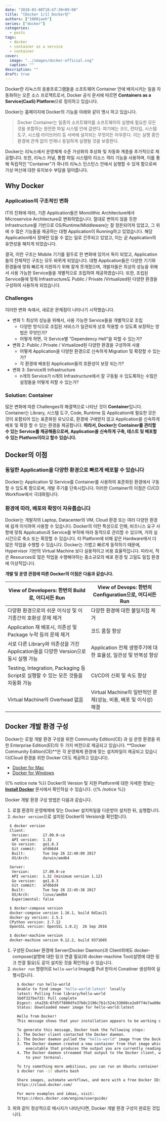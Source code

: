 ```yaml
---
date: "2018-03-08T18:47:30+09:00"
title: "[Docker 1/1] Docker란"
authors: ["1000jaeh"]
series: ["docker"]
categories:
  - posts
tags:
  - docker
  - container as a service
  - container
cover:
  image: "../images/docker-official.svg"
  caption: ""
description: ""
draft: true
---
```

Docker란 리눅스의 응용프로그램들을 소프트웨어 Container 안에 배치시키는 일을 자동화하는 오픈 소스 프로젝트로서, Docker 공식 문서에 따르면 **Containers as a Service(CaaS) Platform**으로 정의하고 있습니다.

Docker는 홈페이지에 Docker의 기능을 아래와 같이 명시 하고 있습니다.

> Docker Container는 일종의 소프트웨어를 소프트웨어의 실행에 필요한 모든 것을 포함하는 완전한 파일 시스템 안에 감싼다. 여기에는 코드, 런타임, 시스템 도구, 시스템 라이브러리 등 서버에 설치되는 무엇이든 아우른다. 이는 실행 중인 환경에 관계 없이 언제나 동일하게 실행될 것을 보증한다.

Docker는 리눅스에서 운영체제 수준 가상화의 추상화 및 자동화 계층을 추가적으로 제공합니다. 또한, 리눅스 커널, 통합 파일 시스템의 리소스 격리 기능을 사용하며, 이를 통해 독립적인 "Container"가 하나의 리눅스 인스턴스 안에서 실행할 수 있게 함으로써 가상 머신에 대한 유지보수 부담을 덜어줍니다.

## Why Docker

### Application의 구조적인 변화

IT의 진화에 따라, 기존 Application들은 Monolithic Architecture에서 Microservice Architecture로 변화하였습니다. 절대로 변하지 않을 듯한 Infrastructure를 기반으로 OS/Runtime/Middleware는 잘 정돈되어져 있었고, 그 위에 수 많은 기능들을 제공하는 대형 Application이 Running하고 있었습니다. 해당 Application에서 장애란 있을 수 없는 일로 간주되고 있었고, 이는 곧 Application의 유연성을 해치게 되었습니다.

결국, 이런 구조는 Mobile 기기를 필두로 한 변화에 있어서 독이 되었고, Application들의 전체적인 구조는 모두 바뀌게 되었습니다. 대형 Application들은 다양한 기기와 환경들에 맞춰 빠르게 지원하기 위해 잘게 쪼개졌으며, 개발자들은 최상의 성능을 위해서 사용 가능한 Service들을 개별적으로 조립하여 제공하였습니다. 또한, 조립된 Service들에 맞춰 Infrastructure도 Public / Private /Virtualized된 다양한 환경을 구성하여 사용하게 되었습니다.

### Challenges

이러한 변화 속에서, 새로운 문제점이 나타나기 시작했습니다.

- 변화 1: 최상의 성능을 위해서, 사용 가능한 Service들을 개별적으로 조립
  - 다양한 방식으로 조립된 서비스가 일관되게 상호 작용할 수 있도록 보장하는 방법은 무엇인가?
  - 어떻게 하면, 각 Service별 "Dependency Hell"을 피할 수 있는가?
- 변화 2: Public / Private / Virtualized된 다양한 환경을 구성하여 사용
  - 어떻게 Application을 다양한 환경으로 신속하게 Migration 및 확장할 수 있는가?
  - 각 환경에 배포된 Application들의 호환성이 보장 되는가?
- 변화 3: Service와 Infrastructure
  - n개의 Service가 n개의 Infrastructure에서 잘 구동될 수 있도록하는 수많은 설정들을 어떻게 피할 수 있는가?

### Solution: Container

많은 변화에 따른 Challenges의 해결책으로 나타난 것이 **Container**입니다. Container는 Library, 시스템 도구, Code, Runtime 등 Application에 필요한 모든 것이 포함되어 있는 표준화된 유닛으로, 환경에 구애받지 않고 Application을 신속하게 배포 및 확장 할 수 있는 환경을 제공합니다. **따라서, Docker는 Container를 관리할 수 있는 Service를 제공해줌으로써, Application을 신속하게 구축, 테스트 및 배포할 수 있는 Platform이라고 할수 있습니다.**

## Docker의 이점

### 동일한 Application을 다양한 환경으로 빠르게 배포할 수 있습니다

Docker는 Application 및 Service를 Container를 사용하여 표준화된 환경에서 구동할 수 있도록 함으로써, 개발 주기를 단축시킵니다. 이러한 Container의 이점은 CI/CD Workflow에서 극대화됩니다.

### 환경에 따라, 배포와 확장이 자유롭습니다

Docker는 개발자의 Laptop, Datacenter의 VM, Cloud 환경 또는 여러 다양한 환경에 쉽게 이식하여 사용할 수 있습니다. Docker의 이런 특성으로 인해, 비즈니스 요구 사항에 맞춰 Application과 Service를 부하에 따라 동적으로 관리할 수 있으며, 거의 실시간으로 축소 또는 확장할 수 있습니다. 타 Platform에 비해 같은 Hardware에서 더 많은 작업을 수행할 수 있습니다. Docker는 가볍고 빠르게 동작하기 때문에, Hypervisor 기반의 Virtual Machine 보다 실용적이고 비용 효율적입니다. 따라서, 적은 Resources로 많은 작업을 수행해야하는 중소규모의 배포 환경 및 고밀도 밀집 환경에 이상적입니다.

**개발 및 운영 관점에 따른 Docker의 이점은 다음과 같습니다.**

| View of Developers: 한번의 Build로, 어디서든 Run | View of Devops: 한번의 Configuration으로, 어디서든 Run |
| --- | --- |
| 다양환 환경으로의 쉬운 이식성 및 이기종간의 호환성 문제 제거 | 다양한 환경에 대한 불일치점 제거 |
| Application 재 배포시, 의존성 및 Package 누락 등의 문제 제거 | 코드 품질 향상 |
| 서로 다른 Library와 의존성을 가진 Application들을 다양한 Version으로 동시 실행 가능 | Application 전체 생명주기에 대한 효율성, 일관성 및 반복성 향상 |
| Testing, Integration, Packaging 등 Script로 실행할 수 있는 모든 것들을 자동화 가능 | CI/CD의 신뢰 및 속도 향상 |
| Virtual Machine의 Overhead 없음 | Virtual Machine의 일반적인 문제(성능, 비용, 배포 및 이식성) 해결 |

## Docker 개발 환경 구성

Docker는 로컬 개발 환경 구성을 위한 Community Edition(CE) 과 실 운영 환경을 위한 Enterprise Edition(EE)의 두 가지 버전으로 제공되고 있습니다.
**Docker Community Edition(CE)**은 각 운영체제 환경에 맞는 설치파일이 제공되고 있습니다(Cloud 환경을 위한 Docker CE도 제공하고 있습니다).

- [Docker for Mac](https://docs.docker.com/docker-for-mac/install/#download-docker-for-mac)
- [Docker for Windows](https://docs.docker.com/docker-for-windows/)

{{% notice note %}}
Docker의 Version 및 지원 Platform에 대한 자세한 정보는 **[Install Docker](https://docs.docker.com/engine/installation/)** 문서에서 확인하실 수 있습니다.
{{% /notice %}}

Docker 개발 환경 구성 방법은 다음과 같습니다.

1. 로컬 환경의 운영체제에 맞는 Docker 설치파일을 다운받아 설치한 뒤, 실행합니다.
1. `docker version`으로 설치된 Docker의 Version을 확인합니다.
  ``` sh
    $ docker version
    Client:
     Version:      17.09.0-ce
     API version:  1.32
     Go version:   go1.8.3
     Git commit:   afdb6d4
     Built:        Tue Sep 26 22:40:09 2017
     OS/Arch:      darwin/amd64

    Server:
     Version:      17.09.0-ce
     API version:  1.32 (minimum version 1.12)
     Go version:   go1.8.3
     Git commit:   afdb6d4
     Built:        Tue Sep 26 22:45:38 2017
     OS/Arch:      linux/amd64
     Experimental: false

    $ docker-compose version
    docker-compose version 1.16.1, build 6d1ac21
    docker-py version: 2.5.1
    CPython version: 2.7.12
    OpenSSL version: OpenSSL 1.0.2j  26 Sep 2016

    $ docker-machine version
    docker-machine version 0.12.2, build 9371605
  ```
1. 구성된 Docker 환경에 Server(Docker Daemon)과 Client외에도 docker-compose(설명에 대한 링크 연결 필요)와 docker-machine Tool(설명에 대한 링크 연결 필요)도 같이 설치된 것을 확인하실 수 있습니다.
1. `docker run` 명령어로 `hello-world` Image를 Pull 받아서 Conatiner 생성하여 실행시킵니다.
      ``` sh
        $ docker run hello-world
        Unable to find image 'hello-world:latest' locally
        latest: Pulling from library/hello-world
        5b0f327be733: Pull complete
        Digest: sha256:07d5f7800dfe37b8c2196c7b1c524c33808ce2e0f74e7aa00e603295ca9a0972
        Status: Downloaded newer image for hello-world:latest

        Hello from Docker!
        This message shows that your installation appears to be working correctly.

        To generate this message, Docker took the following steps:
        1. The Docker client contacted the Docker daemon.
        2. The Docker daemon pulled the "hello-world" image from the Docker Hub.
        3. The Docker daemon created a new container from that image which runs the
            executable that produces the output you are currently reading.
        4. The Docker daemon streamed that output to the Docker client, which sent it
            to your terminal.

        To try something more ambitious, you can run an Ubuntu container with:
        $ docker run -it ubuntu bash

        Share images, automate workflows, and more with a free Docker ID:
        https://cloud.docker.com/

        For more examples and ideas, visit:
        https://docs.docker.com/engine/userguide/
      ```
1. 위와 같이 정상적으로 메시지가 나타난다면, Docker 개발 환경 구성이 완료된 것입니다.

